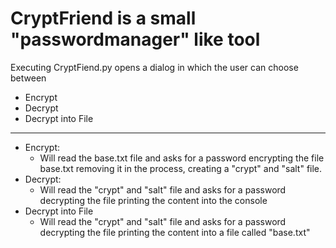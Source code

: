 ﻿# CryptFriend is a small "passwordmanager" like tool
 
 Executing CryptFiend.py opens a dialog in which the user can choose between
- Encrypt
- Decrypt
- Decrypt into File

----
- Encrypt:
	- Will read the base.txt file and asks for a password encrypting the file base.txt removing it in the process, creating a "crypt" and "salt" file.
- Decrypt:
	- Will read the "crypt" and "salt" file and asks for a password decrypting the file printing the content into the console
- Decrypt into File
	- Will read the "crypt" and "salt" file and asks for a password decrypting the file printing the content into a file called "base.txt"
